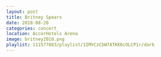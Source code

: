 ```yaml
---
layout: post
title: Britney Spears
date: 2018-08-28
categories: concert
location: AccorHotels Arena
image: britney2018.png
playlist: 111577883/playlist/1IMYCzCbW7ATKK6cOLCP1r/dark
---
```

